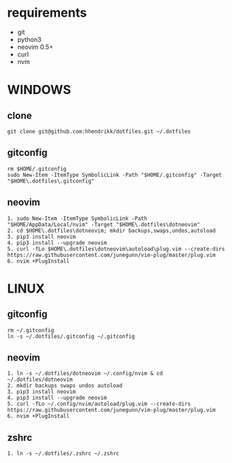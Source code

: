 # requirements
- git
- python3
- neovim 0.5+
- curl
- nvm

# WINDOWS

## clone
```
git clone git@github.com:hhendrikk/dotfiles.git ~/.dotfiles
```

## gitconfig
```
rm $HOME/.gitconfig
sudo New-Item -ItemType SymbolicLink -Path "$HOME/.gitconfig" -Target "$HOME\.dotfiles\.gitconfig"
```

## neovim

```
1. sudo New-Item -ItemType SymbolicLink -Path "$HOME/AppData/Local/nvim" -Target "$HOME\.dotfiles\dotneovim"
2. cd $HOME\.dotfiles\dotneovim; mkdir backups,swaps,undos,autoload
3. pip3 install neovim
4. pip3 install --upgrade neovim
5. curl -fLo $HOME\.dotfiles\dotneovim\autoload\plug.vim --create-dirs https://raw.githubusercontent.com/junegunn/vim-plug/master/plug.vim
6. nvim +PlugInstall
```

# LINUX

## gitconfig
```
rm ~/.gitconfig
ln -s ~/.dotfiles/.gitconfig ~/.gitconfig
```

## neovim

```
1. ln -s ~/.dotfiles/dotneovim ~/.config/nvim & cd ~/.dotfiles/dotneovim
2. mkdir backups swaps undos autoload
3. pip3 install neovim
4. pip3 install --upgrade neovim
5. curl -fLo ~/.config/nvim/autoload/plug.vim --create-dirs https://raw.githubusercontent.com/junegunn/vim-plug/master/plug.vim
6. nvim +PlugInstall
```

## zshrc
```
1. ln -s ~/.dotfiles/.zshrc ~/.zshrc
```
